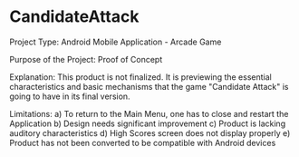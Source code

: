 # CandidateAttack
Project Type: Android Mobile Application - Arcade Game

Purpose of the Project: Proof of Concept

Explanation: This product is not finalized. It is previewing the essential characteristics and basic mechanisms that the game "Candidate
             Attack" is going to have in its final version.
             
Limitations: a) To return to the Main Menu, one has to close and restart the Application
             b) Design needs significant improvement
             c) Product is lacking auditory characteristics
             d) High Scores screen does not display properly
             e) Product has not been converted to be compatible with Android devices 
